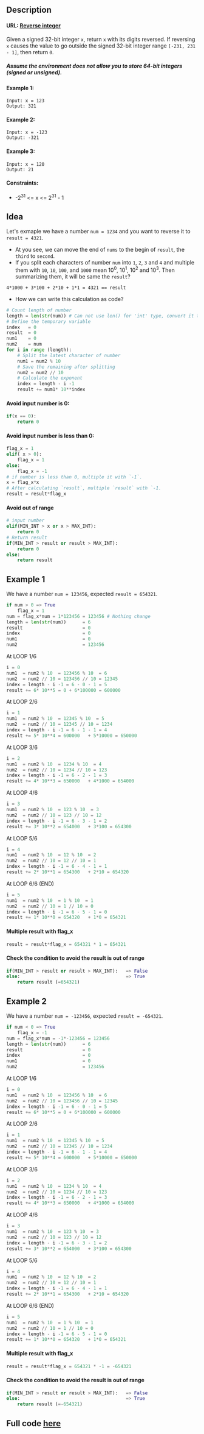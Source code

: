 ## Description
#### URL: [Reverse integer](https://leetcode.com/problems/reverse-integer/)

Given a signed 32-bit integer ``x``, return ``x`` with its digits reversed. If reversing ``x`` causes the value to go outside the signed 32-bit integer range ``[-231, 231 - 1]``, then return ``0``.

##### Assume the environment does not allow you to store 64-bit integers (signed or unsigned).
#### Example 1:
``````
Input: x = 123
Output: 321
``````
#### Example 2:
``````
Input: x = -123
Output: -321
``````
#### Example 3:
``````
Input: x = 120
Output: 21
``````

#### Constraints:

+ -2<sup>31</sup> <= x <= 2<sup>31</sup> - 1

## Idea
Let's exmaple we have a number `num = 1234` and you want to reverse it to `result = 4321`.
+ At you see, we can move the end of `nums` to the begin of `result`, the `third` to `second`.
+ If you split each characters of number `num` into `1`, `2`, `3` and `4` and multiple them with `10`, `10`, `100`, and `1000` mean 10<sup>0</sup>, 10<sup>1</sup>, 10<sup>2</sup> and 10<sup>3</sup>. Then summarizing them, it will be same the `result`?
```
4*1000 + 3*100 + 2*10 + 1*1 = 4321 == result
```
+ How we can write this calculation as code?
 
```python
# Count length of number
length = len(str(num)) # Can not use len() for 'int' type, convert it to 'str' to use
# Define the temporary variable
index   = 0
result  = 0
num1    = 0
num2    = num
for i in range (length):
    # Split the latest character of number
    num1 = num2 % 10 
    # Save the remaining after splitting
    num2 = num2 // 10 
    # Calculate the exponent
    index = length - i -1
    result += num1* 10**index
```

#### Avoid input number is 0:
```python
if(x == 0):
    return 0
```

#### Avoid input number is less than 0:
```python
flag_x = 1
elif( x > 0):
    flag_x = 1
else:
    flag_x = -1
# if number is less than 0, multiple it with `-1`. 
x = flag_x*x
# After calculating `result`, multiple `result` with `-1.
result = result*flag_x
```

#### Avoid out of range
```python
# input number
elif(MIN_INT > x or x > MAX_INT):
    return 0
# Return result
if(MIN_INT > result or result > MAX_INT):
    return 0
else:
    return result    
```
## Example 1
We have a number `num = 123456`, expected `result = 654321`.
```python
if num > 0 => True
    flag_x = 1
num = flag_x*num = 1*123456 = 123456 # Nothing change
length = len(str(num))      = 6
result                      = 0
index                       = 0
num1                        = 0
num2                        = 123456
```
At LOOP 1/6
```python
i = 0
num1  = num2 % 10  = 123456 % 10  = 6
num2  = num2 // 10 = 123456 // 10 = 12345
index = length - i -1 = 6 - 0 - 1 = 5
result += 6* 10**5 = 0 + 6*100000 = 600000     
```
At LOOP 2/6
```python
i = 1
num1  = num2 % 10  = 12345 % 10  = 5
num2  = num2 // 10 = 12345 // 10 = 1234
index = length - i -1 = 6 - 1 - 1 = 4
result += 5* 10**4 = 600000   + 5*10000 = 650000   
```
At LOOP 3/6
```python
i = 2
num1  = num2 % 10  = 1234 % 10  = 4
num2  = num2 // 10 = 1234 // 10 = 123
index = length - i -1 = 6 - 2 - 1 = 3
result += 4* 10**3 = 650000   + 4*1000 = 654000   
```
At LOOP 4/6
```python
i = 3
num1  = num2 % 10  = 123 % 10  = 3
num2  = num2 // 10 = 123 // 10 = 12
index = length - i -1 = 6 - 3 - 1 = 2
result += 3* 10**2 = 654000   + 3*100 = 654300   
```
At LOOP 5/6
```python
i = 4
num1  = num2 % 10  = 12 % 10  = 2
num2  = num2 // 10 = 12 // 10 = 1
index = length - i -1 = 6 - 4 - 1 = 1
result += 2* 10**1 = 654300   + 2*10 = 654320   
```
At LOOP 6/6 (END)
```python
i = 5
num1  = num2 % 10  = 1 % 10  = 1
num2  = num2 // 10 = 1 // 10 = 0
index = length - i -1 = 6 - 5 - 1 = 0
result += 1* 10**0 = 654320   + 1*0 = 654321   
```
#### Multiple result with flag_x
```python
result = result*flag_x = 654321 * 1 = 654321
```

#### Check the condition to avoid the result is out of range
```python
if(MIN_INT > result or result > MAX_INT):   => False
else:                                       => True
    return result (=654321)
```

## Example 2
We have a number `num = -123456`, expected `result = -654321`.
```python
if num < 0 => True
    flag_x = -1
num = flag_x*num = -1*-123456 = 123456
length = len(str(num))      = 6
result                      = 0
index                       = 0
num1                        = 0
num2                        = 123456
```
At LOOP 1/6
```python
i = 0
num1  = num2 % 10  = 123456 % 10  = 6
num2  = num2 // 10 = 123456 // 10 = 12345
index = length - i -1 = 6 - 0 - 1 = 5
result += 6* 10**5 = 0 + 6*100000 = 600000     
```
At LOOP 2/6
```python
i = 1
num1  = num2 % 10  = 12345 % 10  = 5
num2  = num2 // 10 = 12345 // 10 = 1234
index = length - i -1 = 6 - 1 - 1 = 4
result += 5* 10**4 = 600000   + 5*10000 = 650000   
```
At LOOP 3/6
```python
i = 2
num1  = num2 % 10  = 1234 % 10  = 4
num2  = num2 // 10 = 1234 // 10 = 123
index = length - i -1 = 6 - 2 - 1 = 3
result += 4* 10**3 = 650000   + 4*1000 = 654000   
```
At LOOP 4/6
```python
i = 3
num1  = num2 % 10  = 123 % 10  = 3
num2  = num2 // 10 = 123 // 10 = 12
index = length - i -1 = 6 - 3 - 1 = 2
result += 3* 10**2 = 654000   + 3*100 = 654300   
```
At LOOP 5/6
```python
i = 4
num1  = num2 % 10  = 12 % 10  = 2
num2  = num2 // 10 = 12 // 10 = 1
index = length - i -1 = 6 - 4 - 1 = 1
result += 2* 10**1 = 654300   + 2*10 = 654320   
```
At LOOP 6/6 (END)
```python
i = 5
num1  = num2 % 10  = 1 % 10  = 1
num2  = num2 // 10 = 1 // 10 = 0
index = length - i -1 = 6 - 5 - 1 = 0
result += 1* 10**0 = 654320   + 1*0 = 654321   
```
#### Multiple result with flag_x
```python
result = result*flag_x = 654321 * -1 = -654321
```

#### Check the condition to avoid the result is out of range
```python
if(MIN_INT > result or result > MAX_INT):   => False
else:                                       => True
    return result (=-654321)
```

## Full code [here](./ReverseInteger.py)